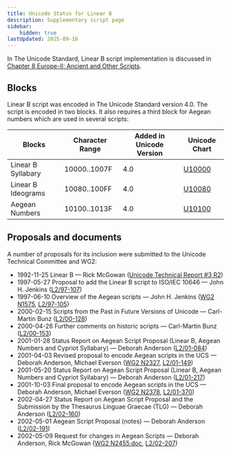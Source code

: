 ```yaml
---
title: Unicode Status for Linear B
description: Supplementary script page
sidebar:
    hidden: true
lastUpdated: 2025-09-16
---
```


In The Unicode Standard, Linear B script implementation is discussed in [Chapter 8 Europe-II: Ancient and Other Scripts](http://www.unicode.org/versions/latest/ch08.pdf).

## Blocks

Linear B script was encoded in The Unicode Standard version 4.0. The script is encoded in two blocks. It also requires a third block for Aegean numbers which are used in several scripts:

| Blocks  |  Character Range  |  Added in Unicode Version  |  Unicode Chart  |
| ------- | ----------------- | -------------------------- | --------------- |
| Linear B Syllabary  |  10000..1007F  |  4.0  |  [U10000](http://www.unicode.org/charts/PDF/U10000.pdf)  |
| Linear B Ideograms  |  10080..100FF  |  4.0  |  [U10080](http://www.unicode.org/charts/PDF/U10080.pdf)  |
| Aegean Numbers | 10100..1013F |  4.0  |  [U10100](http://www.unicode.org/charts/PDF/U10100.pdf) |

## Proposals and documents

A number of proposals for its inclusion were submitted to the Unicode Technical Committee and WG2:
- 1992-11-25 Linear B — Rick McGowan ([Unicode Technical Report #3 R2](http://www.unicode.org/reports/tr3-2/))
- 1997-05-27 Proposal to add the Linear B script to ISO/IEC 10646 — John H. Jenkins ([L2/97-107](http://www.unicode.org/cgi-bin/GetMatchingDocs.pl?L2/97-107))
- 1997-06-10 Overview of the Aegean scripts — John H. Jenkins ([WG2 N1575](https://www.unicode.org/wg2/docs/n1575.pdf), [L2/97-105](http://www.unicode.org/cgi-bin/GetMatchingDocs.pl?L2/97-105))
- 2000-02-15 Scripts from the Past in Future Versions of Unicode — Carl-Martin Bunz ([L2/00-128](http://www.unicode.org/cgi-bin/GetMatchingDocs.pl?L2/00-128))
- 2000-04-26 Further comments on historic scripts — Carl-Martin Bunz ([L2/00-153](http://www.unicode.org/cgi-bin/GetMatchingDocs.pl?L2/00-153))
- 2001-01-28 Status Report on Aegean Script Proposal (Linear B, Aegean Numbers and Cypriot Syllabary) — Deborah Anderson ([L2/01-084](http://www.unicode.org/cgi-bin/GetMatchingDocs.pl?L2/01-084))
- 2001-04-03 Revised proposal to encode Aegean scripts in the UCS — Deborah Anderson, Michael Everson ([WG2 N2327](https://www.unicode.org/wg2/docs/n2327.pdf), [L2/01-149](http://www.unicode.org/cgi-bin/GetMatchingDocs.pl?L2/01-149))
- 2001-05-20 Status Report on Aegean Script Proposal (Linear B, Aegean Numbers and Cypriot Syllabary) — Deborah Anderson ([L2/01-217](http://www.unicode.org/cgi-bin/GetMatchingDocs.pl?L2/01-217))
- 2001-10-03 Final proposal to encode Aegean scripts in the UCS — Deborah Anderson, Michael Everson ([WG2 N2378](https://www.unicode.org/wg2/docs/n2378.pdf), [L2/01-370](http://www.unicode.org/cgi-bin/GetMatchingDocs.pl?L2/01-370))
- 2002-04-27 Status Report on Aegean Script Proposal and the Submission by the Thesaurus Linguae Graecae (TLG) — Deborah Anderson ([L2/02-160](http://www.unicode.org/cgi-bin/GetMatchingDocs.pl?L2/02-160))
- 2002-05-01 Aegean Script Proposal (notes) — Deborah Anderson ([L2/02-191](http://www.unicode.org/cgi-bin/GetMatchingDocs.pl?L2/02-191))
- 2002-05-09 Request for changes in Aegean Scripts — Deborah Anderson, Rick McGowan ([WG2 N2455.doc](https://www.unicode.org/wg2/docs/n2455.doc), [L2/02-207](http://www.unicode.org/cgi-bin/GetMatchingDocs.pl?L2/02-207))
